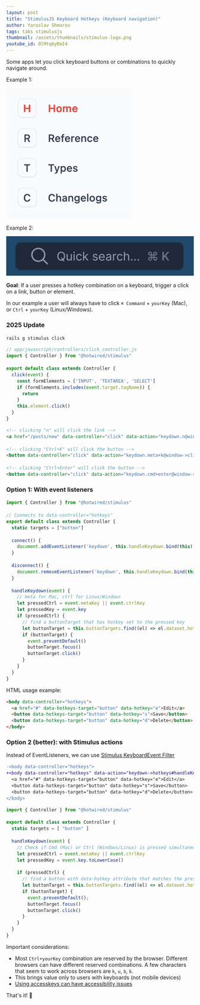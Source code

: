 ```yaml
---
layout: post
title: "StimulusJS Keyboard Hotkeys (Keyboard navigation)"
author: Yaroslav Shmarov
tags: tabs stimulusjs
thumbnail: /assets/thumbnails/stimulus-logo.png
youtube_id: OlMtq6yRmI4
---
```


Some apps let you click keyboard buttons or combinations to quickly navigate around.

Example 1:

![hotkeys-links](/assets/images/hotkeys-links.png)

Example 2:

![hotkeys-search](/assets/images/hotkeys-search.png)

**Goal**: If a user presses a hotkey combination on a keyboard, trigger a click on a link, button or element.

In our example a user will always have to click `⌘ Command` + `yourKey` (Mac), or `Ctrl` + `yourKey` (Linux/Windows).

### 2025 Update

```sh
rails g stimulus click
```

```js
// app/javascript/controllers/click_controller.js
import { Controller } from "@hotwired/stimulus"

export default class extends Controller {
  click(event) {
    const formElements = ['INPUT', 'TEXTAREA', 'SELECT']
    if (formElements.includes(event.target.tagName)) {
      return
    }
    this.element.click()
  }
}
```

```html
<!-- clicking "n" will click the link -->
<a href="/posts/new" data-controller="click" data-action="keydown.n@window->click#click">New Post</a>

<!-- clicking "Ctrl+K" will click the button -->
<button data-controller="click" data-action="keydown.meta+k@window->click#click keydown.ctrl+k@window->click#click">Search</button>

<!-- clicking "Ctrl+Enter" will click the button -->
<button data-controller="click" data-action="keydown.cmd+enter@window->click#click keydown.ctrl+enter@window->click#click">Submit</button>
```

### Option 1: With event listeners

```js
import { Controller } from "@hotwired/stimulus"

// Connects to data-controller="hotkeys"
export default class extends Controller {
  static targets = ["button"]

  connect() {
    document.addEventListener('keydown', this.handleKeydown.bind(this))
  }

  disconnect() {
    document.removeEventListener('keydown', this.handleKeydown.bind(this))
  }

  handleKeydown(event) {
    // meta for Mac, ctrl for Linux/Windows
    let pressedCtrl = event.metaKey || event.ctrlKey
    let pressedKey = event.key
    if (pressedCtrl) {
      // find a buttonTarget that has hotkey set to the pressed key
      let buttonTarget = this.buttonTargets.find((el) => el.dataset.hotkey == pressedKey)
      if (buttonTarget) {
        event.preventDefault()
        buttonTarget.focus()
        buttonTarget.click()
      }
    }
  }
}
```

HTML usage example:

```html
<body data-controller="hotkeys">
  <a href="#" data-hotkeys-target="button" data-hotkey="e">Edit</a>
  <button data-hotkeys-target="button" data-hotkey="s">Save</button>
  <button data-hotkeys-target="button" data-hotkey="d">Delete</button>
</body>
```

### Option 2 (better): with Stimulus actions

Instead of EventListeners, we can use [Stimulus KeyboardEvent Filter](https://stimulus.hotwired.dev/reference/actions#keyboardevent-filter)

```diff
-<body data-controller="hotkeys">
+<body data-controller="hotkeys" data-action="keydown->hotkeys#handleKeydown">
  <a href="#" data-hotkeys-target="button" data-hotkey="e">Edit</a>
  <button data-hotkeys-target="button" data-hotkey="s">Save</button>
  <button data-hotkeys-target="button" data-hotkey="d">Delete</button>
</body>
```

```js
import { Controller } from "@hotwired/stimulus"

export default class extends Controller {
  static targets = [ "button" ]

  handleKeydown(event) {
    // Check if Cmd (Mac) or Ctrl (Windows/Linux) is pressed simultaneously with the key
    let pressedCtrl = event.metaKey || event.ctrlKey
    let pressedKey = event.key.toLowerCase()
    
    if (pressedCtrl) {
      // find a button with data-hotkey attribute that matches the pressed key
      let buttonTarget = this.buttonTargets.find((el) => el.dataset.hotkey == pressedKey)
      if (buttonTarget) {
        event.preventDefault();
        buttonTarget.focus()
        buttonTarget.click()
      }
    }
  }
}
```

Important considerations:

* Most `Ctrl+yourKey` combination are reserved by the browser. Different browsers can have different reserved combinations. A few characters that seem to work across browsers are `k`, `u`, `b`, `k`.
* This brings value only to users with keyboards (not mobile devices)
* [Using accesskeys can have accessibility issues](https://developer.mozilla.org/en-US/docs/Web/HTML/Global_attributes/accesskey)

That's it! 🤠
